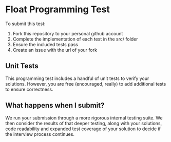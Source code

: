 # Float Programming Test

To submit this test:

1. Fork this repository to your personal github account
2. Complete the implementation of each test in the src/ folder
3. Ensure the included tests pass
4. Create an issue with the url of your fork

## Unit Tests

This programming test includes a handful of unit tests to verify your solutions. However, you are
free (encouraged, really) to add additional tests to ensure correctness.

## What happens when I submit?

We run your submission through a more rigorous internal testing suite. We then consider
the results of that deeper testing, along with your solutions, code readability and
expanded test coverage of your solution to decide if the interview process continues.